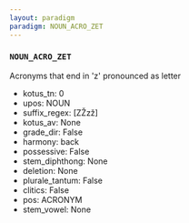 ```yaml
---
layout: paradigm
paradigm: NOUN_ACRO_ZET
---
```

### ` NOUN_ACRO_ZET `

Acronyms that end in 'z' pronounced as letter
* kotus_tn: 0
* upos: NOUN
* suffix_regex: [ZŽzž]
* kotus_av: None
* grade_dir: False
* harmony: back
* possessive: False
* stem_diphthong: None
* deletion: None
* plurale_tantum: False
* clitics: False
* pos: ACRONYM
* stem_vowel: None
